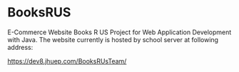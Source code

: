 # BooksRUS
E-Commerce Website Books R US Project for Web Application Development with Java.
The website currently is hosted by school server at following address:

https://dev8.jhuep.com/BooksRUsTeam/
